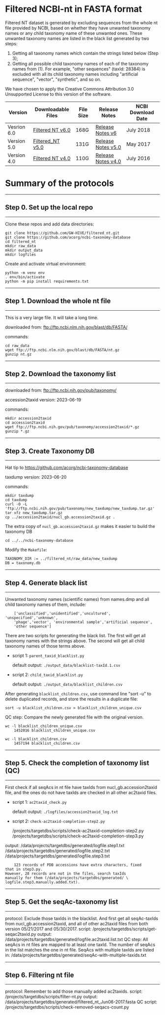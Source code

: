 # Filtered NCBI-nt in FASTA format

Filtered NT dataset is generated by excluding sequences from the whole
nt file provided by NCBI, based on whether they have unwanted taxonomy 
names or any child taxonomy name of these unwanted ones. These unwanted 
taxonomy names are listed in the black list generated by two steps:
1) Getting all taxonomy names which contain the strings listed 
below (Step 3); 
2) Getting all possible child taxonomy names of each 
of the taxonomy names from (1). For example, "other sequences" 
(taxId: 28384) is excluded with all its child taxonomy names including 
"artificial sequence", "vector", "synthetic", and so on.

We have chosen to apply the Creative Commons Attribution 3.0
Unsupported License to this version of the software.



|Version | Downloadable Files | File Size | Release Notes|NCBI Download Date|
|--------|--------------------|-----------|--------------|------------------|
|Vesrion 6.0| [Filtered NT v6.0](https://hive.biochemistry.gwu.edu/prd/filterednt//content/filtered_nt_July_2018.fasta)| 168G|[Release Notes v6](https://hive.biochemistry.gwu.edu/filterednt/releasenotesv6)|July 2018|
|Version 5.0|[Filtered_NT v5.0](https://hive.biochemistry.gwu.edu/prd//filterednt/content/Filtered_NTv5.0.fasta)|131G|[Release Notes v5.0](https://hive.biochemistry.gwu.edu/filterednt/releasenotesv5)|May 2017|
|Version 4.0| [Filtered NT v4.0](https://hive.biochemistry.gwu.edu/prd//filterednt/content/Filtered_NTv4.0.fasta)|110G|[Release Notes v4.0](https://hive.biochemistry.gwu.edu/filterednt/releasenotesv4)|July 2016|




# Summary of the protocols

************************************************************************
## Step 0. Set up the local repo
************************************************************************
Clone these repos and add data directories:

	git clone https://github.com/GW-HIVE/filtered_nt.git
	git clone https://github.com/acorg/ncbi-taxonomy-database
	cd filtered_nt
	mkdir raw_data
	mkdir output_data
	mkdir logfiles

Create and activate virtual environment:

	python -m venv env
	. env/bin/activate
	python -m pip install requirements.txt

************************************************************************
## Step 1. Download the whole nt file
************************************************************************
This is a very large file. It will take a long time.

downloaded from: ftp://ftp.ncbi.nlm.nih.gov/blast/db/FASTA/

commands:

	cd raw_data
    wget ftp://ftp.ncbi.nlm.nih.gov/blast/db/FASTA/nt.gz
    gunzip nt.gz

************************************************************************
## Step 2. Download the taxonomy list 
************************************************************************
downloaded from: ftp://ftp.ncbi.nih.gov/pub/taxonomy/

accession2taxid version: 2023-06-19

commands:

	mkdir accession2taxid
	cd accession2taxid
	wget ftp://ftp.ncbi.nih.gov/pub/taxonomy/accession2taxid/*.gz
	gunzip *.gz

************************************************************************
## Step 3. Create Taxonomy DB 
************************************************************************
Hat tip to https://github.com/acorg/ncbi-taxonomy-database

taxdump version: 2023-06-20

commands:

	mkdir taxdump
	cd taxdump
	curl -O -L 'ftp://ftp.ncbi.nih.gov/pub/taxonomy/new_taxdump/new_taxdump.tar.gz'
	tar xfz new_taxdump.tar.gz
	cp ../accession2taxid/nucl_gb.accession2taxid.gz .

The extra copy of `nucl_gb.accession2taxid.gz` makes it easier to build the
taxonomy DB

	cd ../../ncbi-taxonomy-database

Modify the `Makefile`:

	TAXONOMY_DIR := ../filtered_nt/raw_data/new_taxdump
	DB = taxonomy.db


************************************************************************
## Step 4. Generate black list
************************************************************************
Unwanted taxonomy names (scientific names) from names.dmp and all child
taxonomy names of them, include:

		['unclassified','unidentified','uncultured', 'unspecified','unknown',
		'phage','vector', 'environmental sample','artificial sequence',
		'other sequence']

There are two scripts for generating the black list. The first will get all taxonomy names with the strings above. The second will get all child taxonomy names of those terms above.

 - script 1: `parent_taxid_blacklist.py`
	
	default output: `./output_data/blacklist-taxId.1.csv`
	
 - script 2: `child_taxid_blacklist.py`
	
	default output: `./output_data/blacklist_children.csv`

After generating `blacklist_children.csv`, use command line "sort -u" to delete duplicated records, and store the results in a duplicate file:

	sort -u blacklist_children.csv > blacklist_children_unique.csv

QC step: Compare the newly generated file with the original version.

	wc -l blacklist_children_unique.csv
		1452016 blacklist_children_unique.csv

	wc -l blacklist_children.csv 
		1457194 blacklist_children.csv


************************************************************************
## Step 5. Check the completion of taxonomy list (QC)
************************************************************************
First check if all seqAcs in nt file have taxIds from 
nucl_gb.accession2taxid file, and the ones do not have taxIds are checked
in all other ac2taxid files.


 - script 1: `ac2taxid_check.py`

	default output: `./logfiles/accession2taxid_log.txt`
 
 - script 2:  `check-ac2taxid-completion-step2.py`

	/projects/targetdbs/scripts/check-ac2taxid-completion-step2.py
	/projects/targetdbs/scripts/check-ac2taxid-completion-step3.py

output: /data/projects/targetdbs/generated/logfile.step1.txt
	/data/projects/targetdbs/generated/logfile.step2.txt
	/data/projects/targetdbs/generated/logfile.step3.txt


        123 records of PDB accessions have extra characters, fixed 
	that in step3.py.
	However, 28 records are not in the files, search taxIds
	manually for them (/data/projects/targetdbs/generated/ \
	logfile.step3.manually.added.txt).


************************************************************************
## Step 5. Get the seqAc-taxonomy list
************************************************************************
protocol: Exclude those taxIds in the blacklist. And first get all 
	seqAc-taxIds from nucl_gb.accession2taxid, and all of other
	ac2taxid files from both version 05/21/2017 and 05/30/2017.
script: /projects/targetdbs/scripts/get-seqac2taxid.py
output: /data/projects/targetdbs/generated/logfile.ac2taxid.list.txt
QC step: All seqAcs in nt files are mapped to at least one taxId. The
	number of seqAcs in the list matches the one in nt file.
	SeqAcs with multiple taxIds are listed in:
	/data/projects/targetdbs/generated/seqAc-with-multiple-taxids.txt


************************************************************************
## Step 6. Filtering nt file
************************************************************************
protocol: Remember to add those manually added ac2taxids.
script: /projects/targetdbs/scripts/filter-nt.py
output: /data/projects/targetdbs/generated/filtered_nt_Jun06-2017.fasta
QC script: /projects/targetdbs/scripts/check-removed-seqacs-count.py
